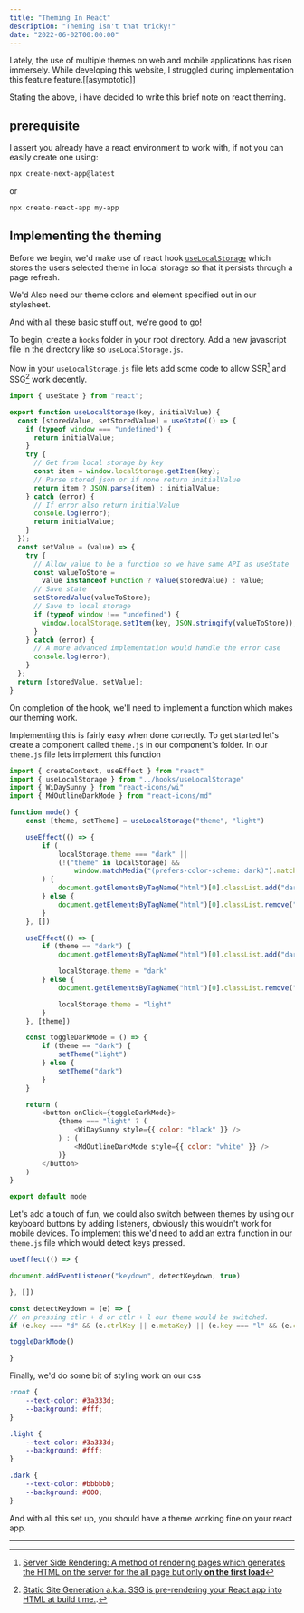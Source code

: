 ```yaml
---
title: "Theming In React"
description: "Theming isn't that tricky!"
date: "2022-06-02T00:00:00"
---
```


Lately, the use of multiple themes on web and mobile applications has risen immersely. While developing this website, I struggled during implementation this feature feature.[[asymptotic]]

Stating the above, i have decided to write this brief note on react theming.

## prerequisite

I assert you already have a react environment to work with, if not you can easily create one using:

```bash
npx create-next-app@latest
```

or

```bash
npx create-react-app my-app
```

## Implementing the theming

Before we begin, we'd make use of react hook [`useLocalStorage`](https://usehooks.com/useLocalStorage/) which stores the users selected theme in local storage so that it persists through a page refresh.

We'd Also need our theme colors and element specified out in our stylesheet.

And with all these basic stuff out, we're good to go!

To begin, create a `hooks` folder in your root directory. Add a new javascript file in the directory like so `useLocalStorage.js`.

Now in your `useLocalStorage.js` file lets add some code to allow SSR[^1] and SSG[^2] work decently.

```js
import { useState } from "react";

export function useLocalStorage(key, initialValue) {
  const [storedValue, setStoredValue] = useState(() => {
    if (typeof window === "undefined") {
      return initialValue;
    }
    try {
      // Get from local storage by key
      const item = window.localStorage.getItem(key);
      // Parse stored json or if none return initialValue
      return item ? JSON.parse(item) : initialValue;
    } catch (error) {
      // If error also return initialValue
      console.log(error);
      return initialValue;
    }
  });
  const setValue = (value) => {
    try {
      // Allow value to be a function so we have same API as useState
      const valueToStore =
        value instanceof Function ? value(storedValue) : value;
      // Save state
      setStoredValue(valueToStore);
      // Save to local storage
      if (typeof window !== "undefined") {
        window.localStorage.setItem(key, JSON.stringify(valueToStore));
      }
    } catch (error) {
      // A more advanced implementation would handle the error case
      console.log(error);
    }
  };
  return [storedValue, setValue];
}

```

On completion of the hook, we'll need to implement a function which makes our theming work.

Implementing this is fairly easy when done correctly.
To get started let's create a component called `theme.js` in our component's folder. In our `theme.js` file lets implement this function

```js
import { createContext, useEffect } from "react"
import { useLocalStorage } from "../hooks/useLocalStorage"
import { WiDaySunny } from "react-icons/wi"
import { MdOutlineDarkMode } from "react-icons/md"

function mode() {
    const [theme, setTheme] = useLocalStorage("theme", "light")

    useEffect(() => {
        if (
            localStorage.theme === "dark" ||
            (!("theme" in localStorage) &&
                window.matchMedia("(prefers-color-scheme: dark)").matches)
        ) {
            document.getElementsByTagName("html")[0].classList.add("dark")
        } else {
            document.getElementsByTagName("html")[0].classList.remove("dark")
        }
    }, [])

    useEffect(() => {
        if (theme == "dark") {
            document.getElementsByTagName("html")[0].classList.add("dark")

            localStorage.theme = "dark"
        } else {
            document.getElementsByTagName("html")[0].classList.remove("dark")

            localStorage.theme = "light"
        }
    }, [theme])

    const toggleDarkMode = () => {
        if (theme == "dark") {
            setTheme("light")
        } else {
            setTheme("dark")
        }
    }

    return (
        <button onClick={toggleDarkMode}>
            {theme === "light" ? (
                <WiDaySunny style={{ color: "black" }} />
            ) : (
                <MdOutlineDarkMode style={{ color: "white" }} />
            )}
        </button>
    )
}

export default mode
```

Let's add a touch of fun, we could also switch between themes by using our keyboard buttons by adding listeners, obviously this wouldn't work for mobile devices. To implement this we'd need to add an extra function in our `theme.js` file which would detect keys pressed.

```js
useEffect(() => {

document.addEventListener("keydown", detectKeydown, true)

}, [])

const detectKeydown = (e) => {
// on pressing ctlr + d or ctlr + l our theme would be switched.
if (e.key === "d" && (e.ctrlKey || e.metaKey) || (e.key === "l" && (e.ctrlKey || e.metaKey) )) {

toggleDarkMode()

}
```

Finally, we'd do some bit of styling work on our css

```css
:root {
    --text-color: #3a333d;
    --background: #fff;
}

.light {
    --text-color: #3a333d;
    --background: #fff;
}

.dark {
    --text-color: #bbbbbb;
    --background: #000;
}
```

And with all this set up, you should have a theme working fine on your react app.

---

[^1]:
    [Server Side Rendering: A method of rendering pages which generates the HTML on the server for the all page but only **on the first load**](https://medium.com/jspoint/a-beginners-guide-to-react-server-side-rendering-ssr-bf3853841d55)

    [^2]: [Static Site Generation a.k.a. SSG is pre-rendering your React app into HTML at build time.](https://dev.to/anshuman_bhardwaj/what-the-heck-is-ssg-static-site-generation-explained-with-nextjs-5cja).
